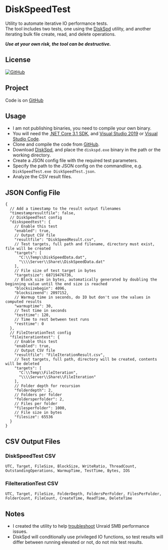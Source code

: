 # DiskSpeedTest

Utility to automate iterative IO performance tests.  
The tool includes two tests, one using the [DiskSpd](https://github.com/microsoft/diskspd) utility, and another iterating bulk file create, read, and delete operations.  

_**Use at your own risk, the tool can be destructive.**_

## License

[![GitHub](https://img.shields.io/github/license/ptr727/DiskSpeedTest)](https://github.com/ptr727/DiskSpeedTest/blob/master/LICENSE)

## Project

Code is on [GitHub](https://github.com/ptr727/DiskSpeedTest)

## Usage

- I am not publishing binaries, you need to compile your own binary.
- You will need the [.NET Core 3.1 SDK](https://dotnet.microsoft.com/download), and [Visual Studio 2019](https://visualstudio.microsoft.com/downloads/) or [Visual Studio Code](https://code.visualstudio.com/download).
- Clone and compile the code from [GitHub](https://github.com/ptr727/DiskSpeedTest).
- Download [DiskSpd](https://aka.ms/diskspd), and place the `diskspd.exe` binary in the path or the working directory.
- Create a JSON config file with the required test parameters.
- Specify the path to the JSON config on the commandline, e.g. `DiskSpeedTest.exe DiskSpeedTest.json`.
- Analyze the CSV result files.

## JSON Config File

```jsonc
{
  // Add a timestamp to the result output filenames
  "timestampresultfile": false,
  // DiskSpeedTest config
  "diskspeedtest": {
    // Enable this test
    "enabled": true,
    // Output CSV file
    "resultfile": "DiskSpeedResult.csv",
    // Test targets, full path and filename, directory must exist, file will be created
    "targets": [
      "C:\\Temp\\DiskSpeedData.dat",
      "\\\\Server\\Share\\DiskSpeedData.dat"
    ],
    // File size of test target in bytes
    "targetsize": 68719476736,
    // Block size in bytes, automatically generated by doubling the beginning value until the end size is reached
    "blocksizebegin": 4096,
    "blocksizeend": 2097152,
    // Warmup time in seconds, do IO but don't use the values in computed results
    "warmuptime": 30,
    // Test time in seconds
    "testtime": 120,
    // Time to rest between test runs
    "resttime": 0
  },
  // FileIterationTest config
  "fileiterationtest": {
    // Enable this test
    "enabled": true,
    // Output CSV file
    "resultfile": "FileIterationResult.csv",
    // Test targets, full path, directory will be created, contents will be deleted
    "targets": [
      "C:\\Temp\\FileIteration",
      "\\\\Server\\Share\\FileIteration"
    ],
    // Folder depth for recursion
    "folderdepth": 2,
    // Folders per folder
    "foldersperfolder": 2,
    // Files per folder
    "filesperfolder": 1000,
    // File size in bytes
    "filesize": 65536
  }
}
```

## CSV Output Files

### DiskSpeedTest CSV

`UTC, Target, FileSize, BlockSize, WriteRatio, ThreadCount, OutstandingOperations, WarmupTime, TestTime, Bytes, IOS`

### FileIterationTest CSV

`UTC, Target, FileSize, FolderDepth, FoldersPerFolder, FilesPerFolder, FolderCount, FileCount, CreateTime, ReadTime, DeleteTime`

## Notes

- I created the utility to help [troubleshoot](https://blog.insanegenius.com/2020/01/16/unraid-smb-performance-v6-7-2-vs-v6-8-1/) Unraid  SMB performance issues.
- DiskSpd will conditionally use privileged IO functions, so test results will  differ between running elevated or not, do not mix test results.
